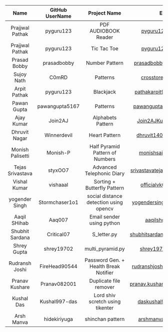 |       Name       | GitHub UserName |              Project Name              |           Email Id            |
| :--------------: | :-------------: | :------------------------------------: | :---------------------------: |
| Prajjwal Pathak  |    pyguru123    |          PDF AUDIOBOOK Reader          |      pyguru123@gmail.com      |
| Prajjwal Pathak  |    pyguru123    |              Tic Tac Toe               |      pyguru123@gmail.com      |
|   Prasad Bobby   |   prasadbobby   |             Number Pattern             |   prasadbobby057@gmail.com    |
|    Sujoy Nath    |      C0mRD      |                Patterns                |     crosstorent@gmail.com     |
|   Arpit Pathak   |    pyguru123    |               Blackjack                |   pathakarpit9454@gmail.com   |
|   Pawan Gupta    | pawangupta5167  |                Patterns                |   pawangupta5167@gmail.com    |
|    Ajay Kumar    |     Join2AJ     |           Alphabets Pattern            |    Join2AJKumar@gmail.com     |
|  Dhruvit Nagar   |   Winnerdevil   |             Heart Pattern              |    dhruvit140618@gmail.com    |
| Monish Palisetti |    Monish-P     |    Half Pyramid Pattern of Numbers     |    monishsai.pv@gmail.com     |
| Tejas Srivastava |     styxOO7     |       Advanced Telephonic Diary        | srivastavatejas2002@gmail.com |
|   Vishal Kumar   |    vishaaal     |      Sorting + Butterfly Pattern       |    officialvk02@gmail.com     |
|  yogender Singh  | Stormchaser1o1  | social distance detection using opencv |  yogendersingh126@gmail.com   |
|   Aaqil SHihab   |     Aaq007      |       Email sender using python        |       aaqilsh@yahoo.com       |
|  Shubhit Sardana |    Critical07   |               S_letter.py              |  shubhitsardana2002@gmail.com |
|   Shrey Gupta    |   shrey19702    |              multi_pyramid.py          |      shrey19702@gmail.com     |
|  Rudransh Joshi  |  FireHead90544  |  Password Gen. + Health Break Notifier |  rudranshjoshi1806@gmail.com  |
|  Pranav Kushare  |   Pranav082001  |         Duplicate file remover         | pranav.kushare2001@gmail.com  |
|  Kushal Das      |  Kushal997-das  |     Lord shiv scretch using tikenter   | daskushal997@gmail.com        |
|  Arsh Manva      | hidekiriyuga    |           shinchan pattern             |    arshmanva21@gmail.com      |
